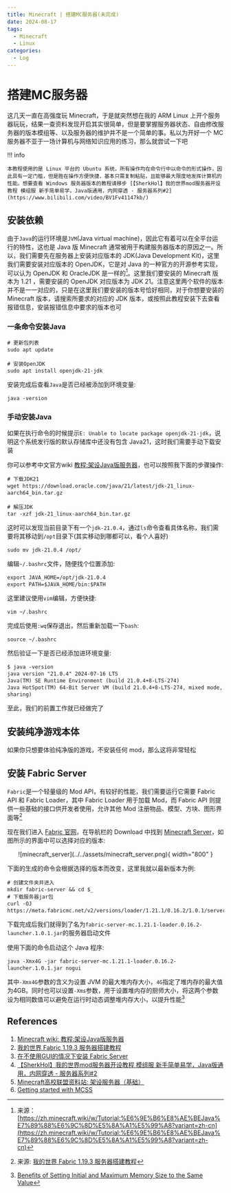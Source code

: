 ```yaml
---
title: Minecraft | 搭建MC服务器(未完成)
date: 2024-08-17
tags:
  - Minecraft
  - Linux
categories:
  - Log
---
```


# 搭建MC服务器

这几天一直在高强度玩 Minecraft，于是就突然想在我的 ARM Linux 上开个服务器玩玩，结果一查资料发现开启其实很简单，但是要掌握服务器状态、自由修改服务器的版本模组等、以及服务器的维护并不是一个简单的事。私以为开好一个 MC 服务器不亚于一场计算机与网络知识应用的练习，那么就尝试一下吧

!!! info

    本教程使用的是 Linux 平台的 Ubuntu 系统，所有操作均在命令行中以命令的形式操作，因此具有一定门槛，但是胜在操作方便快捷，基本只需复制粘贴，且能够最大限度地发挥计算机的性能。想要查看 Windows 服务器版本的教程请移步 [【SherkHol】我的世界mod服务器开设教程 模组服 新手简单易学，Java版通用，内网穿透 - 服务器系列#2](https://www.bilibili.com/video/BV1Fv41147kb/)

<!-- more -->

## 安装依赖

由于`Java`的运行环境是`JVM`(Java virtual machine)，因此它有着可以在全平台运行的特性，这也是 Java 版 Minecraft 通常被用于构建服务器版本的原因之一。所以，我们需要先在服务器上安装对应版本的 JDK(Java Development Kit)，这里我们需要安装对应版本的 OpenJDK，它是对 Java 的一种官方的开源参考实现，可以认为 OpenJDK 和 OracleJDK 是一样的[^1]。这里我们要安装的 Minecraft 版本为 1.21 ，需要安装的 OpenJDK 对应版本为 JDK 21。注意这里两个软件的版本并不是一一对应的，只是在这里我们要安装的版本号恰好相同，对于你想要安装的 Minecraft 版本，请搜索所要求的对应的 JDK 版本，或按照此教程安装下去查看报错信息，安装报错信息中要求的版本也可

[^1]: 来源：[https://zh.minecraft.wiki/w/Tutorial:%E6%9E%B6%E8%AE%BEJava%E7%89%88%E6%9C%8D%E5%8A%A1%E5%99%A8?variant=zh-cn](https://zh.minecraft.wiki/w/Tutorial:%E6%9E%B6%E8%AE%BEJava%E7%89%88%E6%9C%8D%E5%8A%A1%E5%99%A8?variant=zh-cn)

### 一条命令安装Java

``` shell
# 更新包列表
sudo apt update

# 安装OpenJDK
sudo apt install openjdk-21-jdk
```

安装完成后查看`Java`是否已经被添加到环境变量:

``` shell
java -version
```

### 手动安装Java

如果在执行命令的时候提示`E: Unable to locate package openjdk-21-jdk`，说明这个系统发行版的默认存储库中还没有包含 Java21，这时我们需要手动下载安装

你可以参考中文官方wiki [教程:架设Java版服务器](https://zh.minecraft.wiki/w/Tutorial:%E6%9E%B6%E8%AE%BEJava%E7%89%88%E6%9C%8D%E5%8A%A1%E5%99%A8#%E9%85%8D%E7%BD%AE%E7%8E%AF%E5%A2%83)，也可以按照我下面的步骤操作:

``` shell
# 下载JDK21
wget https://download.oracle.com/java/21/latest/jdk-21_linux-aarch64_bin.tar.gz

# 解压JDK
tar -xzf jdk-21_linux-aarch64_bin.tar.gz
```

这时可以发现当前目录下有一个`jdk-21.0.4`，通过`ls`命令查看具体名称，我们需要将其移动到`/opt`目录下(其实移动到哪都可以，看个人喜好)

``` shell
sudo mv jdk-21.0.4 /opt/
```

编辑`~/.bashrc`文件，随便找个位置添加:

```shell
export JAVA_HOME=/opt/jdk-21.0.4
export PATH=$JAVA_HOME/bin:$PATH
```

这里建议使用`vim`编辑，方便快捷:

``` shell
vim ~/.bashrc
```

完成后使用`:wq`保存退出，然后重新加载一下`bash`:

``` shell
source ~/.bashrc
```

然后验证一下是否已经添加进环境变量:

``` shell
$ java -version
java version "21.0.4" 2024-07-16 LTS
Java(TM) SE Runtime Environment (build 21.0.4+8-LTS-274)
Java HotSpot(TM) 64-Bit Server VM (build 21.0.4+8-LTS-274, mixed mode, sharing)
```

至此，我们的前置工作就已经做完了

## 安装纯净游戏本体

如果你只想要体验纯净版的游戏，不安装任何 mod，那么这将非常轻松

## 安装 Fabric Server

`Fabric`是一个轻量级的 Mod API，有较好的性能，我们需要运行它需要 Fabric API 和 Fabric Loader，其中 Fabric Loader 用于加载 Mod，而 Fabric API 则提供一些基础的接口供开发者使用，允许其他 Mod 注册物品、模型、方块、图形界面等[^2]

[^2]: 来源: [我的世界 Fabric 1.19.3 服务器搭建教程](https://blog.zeruns.tech/archives/699.html)

现在我们进入 [Fabric 官网](https://fabricmc.net/)，在导航栏的 Download 中找到 [Minecraft Server](https://fabricmc.net/use/server/)，如图所示的界面中可以选择对应的版本:

<center>
![minecraft_server](../../assets/minecraft_server.png){ width="800" }
</center>

下面的生成的命令会根据选择的版本而改变，这里我就以最新版本为例:

``` shell
# 创建文件夹并进入
mkdir fabric-server && cd $_
# 下载服务器jar包
curl -OJ https://meta.fabricmc.net/v2/versions/loader/1.21.1/0.16.2/1.0.1/server/jar
```

下载完成后我们就得到了名为`fabric-server-mc.1.21.1-loader.0.16.2-launcher.1.0.1.jar`的服务器启动文件

使用下面的命令启动这个 Java 程序:

``` shell
java -Xmx4G -jar fabric-server-mc.1.21.1-loader.0.16.2-launcher.1.0.1.jar nogui
```

其中`-Xmx4G`参数的含义为设置 JVM 的最大堆内存大小，`4G`指定了堆内存的最大值为4GB。同时也可以设置`-Xms`参数，用于设置堆内存的厨师大小，将这两个参数设为相同数值可以避免在运行时动态调整堆内存大小，以提升性能[^3]

[^3]: [Benefits of Setting Initial and Maximum Memory Size to the Same Value](https://dzone.com/articles/benefits-of-setting-initial-and-maximum-memory-siz)


## References

1. [Minecraft wiki: 教程:架设Java版服务器](https://zh.minecraft.wiki/w/Tutorial:%E6%9E%B6%E8%AE%BEJava%E7%89%88%E6%9C%8D%E5%8A%A1%E5%99%A8?variant=zh-cn)
2. [我的世界 Fabric 1.19.3 服务器搭建教程](https://blog.zeruns.tech/archives/699.html)
3. [在不使用GUI的情况下安装 Fabric Server](https://fabricmc.net/wiki/zh_cn:player:tutorials:install_server)
4. [【SherkHol】我的世界mod服务器开设教程 模组服 新手简单易学，Java版通用，内网穿透 - 服务器系列#2](https://www.bilibili.com/video/BV1Fv41147kb/)
5. [Minecraft高校联盟资料站: 架设服务器（基础）](https://docs.mualliance.cn/zh/dev/server/base)
6. [Getting started with MCSS](https://docs.mcserversoft.com/)